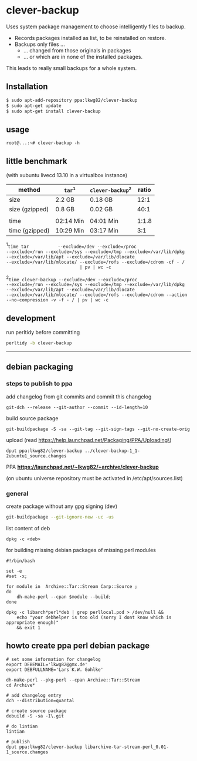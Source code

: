 clever-backup
=============

Uses system package management to choose intelligently files to backup.

-	Records packages installed as list, to be reinstalled on restore.
-	Backups only files ...
	-	... changed from those originals in packages
	-	... or which are in none of the installed packages.

This leads to really small backups for a whole system.

## Installation
```bash
$ sudo apt-add-repository ppa:lkwg82/clever-backup
$ sudo apt-get update
$ sudo apt-get install clever-backup
```

## usage
```shell
root@...:~# clever-backup -h
```

## little benchmark

(with xubuntu livecd 13.10 in a virtualbox instance)

| method | <code>tar<sup>1</sup></code> | <code>clever-backup<sup>2</sup></code> | ratio | 
| ------ | ---------------------------- | -------------------------------------- | ----- |
| size | 2.2 GB | 0.18 GB | 12:1 |
| size (gzipped) | 0.8 GB | 0.02 GB | 40:1 |
|  |  |  |  |
| time | 02:14 Min | 04:01 Min | 1:1.8 |
| time (gzipped)| 10:29 Min | 03:17 Min| 3:1|

<sup>1</sup><code>time tar &nbsp; &nbsp; &nbsp;&nbsp;&nbsp;&nbsp;&nbsp; --exclude=/dev --exclude=/proc --exclude=/run --exclude=/sys --exclude=/tmp --exclude=/var/lib/dpkg --exclude=/var/lib/apt --exclude=/var/lib/dlocate --exclude=/var/lib/mlocate/ --exclude=/rofs --exclude=/cdrom -cf - / &nbsp;&nbsp;&nbsp;&nbsp;&nbsp;&nbsp;&nbsp;&nbsp;&nbsp;&nbsp;&nbsp;&nbsp;&nbsp;&nbsp;&nbsp;&nbsp;&nbsp;&nbsp;&nbsp;&nbsp;&nbsp;&nbsp;&nbsp;&nbsp;&nbsp;&nbsp;&nbsp;&nbsp;&#124; pv &#124; wc -c </code>

<sup>2</sup><code>time clever-backup --exclude=/dev --exclude=/proc --exclude=/run --exclude=/sys --exclude=/tmp --exclude=/var/lib/dpkg --exclude=/var/lib/apt --exclude=/var/lib/dlocate --exclude=/var/lib/mlocate/ --exclude=/rofs --exclude=/cdrom --action --no-compression -v -f - / &#124; pv &#124; wc -c </code>


## development

run perltidy before committing

```bash
perltidy -b clever-backup
```

---

## debian packaging

### steps to publish to ppa

add changelog from git commits and commit this changelog

```
git-dch --release --git-author --commit --id-length=10
```

build source package

```
git-buildpackage -S -sa --git-tag --git-sign-tags --git-no-create-orig
```

upload (read https://help.launchpad.net/Packaging/PPA/Uploading\)

```
dput ppa:lkwg82/clever-backup ../clever-backup-1_1-2ubuntu1_source.changes
```

PPA **https://launchpad.net/~lkwg82/+archive/clever-backup**

(on ubuntu universe repository must be activated in /etc/apt/sources.list)

### general

create package without any gpg signing (dev)

```bash
git-buildpackage --git-ignore-new -uc -us
```

list content of deb

```
dpkg -c <deb>
```

for building missing debian packages of missing perl modules

```
#!/bin/bash

set -e
#set -x;

for module in  Archive::Tar::Stream Carp::Source ;
do
	dh-make-perl --cpan $module --build;
done

dpkg -c libarch*perl*deb | grep perllocal.pod > /dev/null &&
	echo "your debhelper is too old (sorry I dont know which is appropriate enough)"
	&& exit 1
```



## howto create ppa perl debian package

```
# set some information for changelog
export DEBEMAIL='lkwg82@gmx.de'
export DEBFULLNAME='Lars K.W. Gohlke'

dh-make-perl --pkg-perl --cpan Archive::Tar::Stream
cd Archive*

# add changelog entry
dch --distribution=quantal

# create source package
debuild -S -sa -I\.git

# do lintian
lintian

# publish
dput ppa:lkwg82/clever-backup libarchive-tar-stream-perl_0.01-1_source.changes
```

